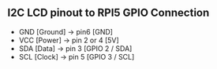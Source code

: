 ## I2C LCD pinout to RPI5 GPIO Connection

- GND [Ground] -> pin6 [GND]
- VCC [Power] -> pin 2 or 4 [5V]
- SDA [Data] -> pin 3 [GPIO 2 / SDA]
- SCL [Clock] -> pin 5 [GPIO 3 / SCL]
  